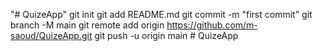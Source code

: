 "# QuizeApp"  git init git add README.md git commit -m "first commit" git branch -M main git remote add origin https://github.com/m-saoud/QuizeApp.git git push -u origin main
#   Q u i z e A p p  
 